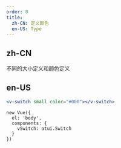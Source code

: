 ```yaml
---
order: 0
title:
  zh-CN: 定义颜色
  en-US: Type
---
```


## zh-CN

不同的大小定义和颜色定义

## en-US


````jsx
<v-switch small color="#000"></v-switch>
````

````vue-script
new Vue({
  el: 'body',
  components: {
    vSwitch: atui.Switch
  }
})
````

